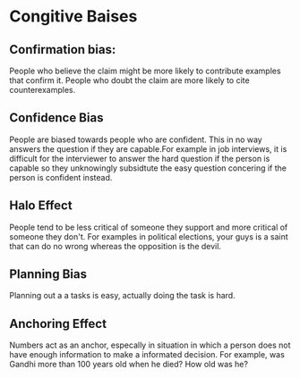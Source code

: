 # Congitive Baises 

## Confirmation bias: 
People who believe the claim might be more likely to contribute examples that confirm it. People who doubt the claim are more likely to cite counterexamples.

## Confidence Bias
People are biased towards people who are confident. This in no way answers the question if they are capable.For example in job interviews, it is difficult for the interviewer to answer the hard question if the person is capable so they unknowingly subsidtute the easy question concering if the person is confident instead.   

## Halo Effect 
People tend to be less critical of someone they support and more critical of someone they don't. For examples in political elections, your guys is a saint that can do no wrong whereas the opposition is the devil. 

## Planning Bias
Planning out a a tasks is easy, actually doing the task is hard.  

## Anchoring Effect 
Numbers act as an anchor, especally in situation in which a person does not have enough information to make a informated decision. For example, was Gandhi more than 100 years old when he died? How old was he? 

